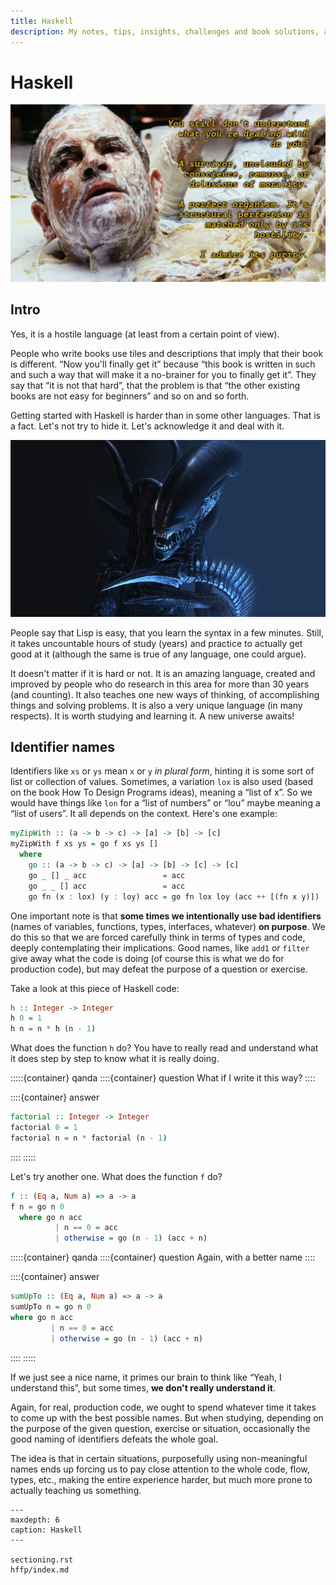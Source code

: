 ```yaml
---
title: Haskell
description: My notes, tips, insights, challenges and book solutions, and explanations on Haskell
---
```


# Haskell

![Ash from Alien 1979 movie talking about the perfect organism.](./ash-alien-haskell.png)

## Intro

Yes, it is a hostile language (at least from a certain point of view).

People who write books use tiles and descriptions that imply that
their book is different.
“Now you'll finally get it” because “this book is written in such and such a way that will make it a no-brainer for you to finally get it”.
They say that “it is not that hard”, that the problem is that “the other existing books are not easy for beginners” and so on and so forth.

Getting started with Haskell is harder than in some other languages.
That is a fact. Let's not try to hide it.
Let's acknowledge it and deal with it.


![Alien Xenomorph](./alien-xenomorph.png)

People say that Lisp is easy, that you learn the syntax in a few minutes.
Still, it takes uncountable hours of study (years) and practice to actually get good at it (although the same is true of any language, one
could argue).

It doesn't matter if it is hard or not.
It is an amazing language, created and improved by people who do research in this area for more than 30 years (and counting).
It also teaches one new ways of thinking, of accomplishing things and solving problems. It is also a very unique language (in many respects).
It is worth studying and learning it.
A new universe awaits!

## Identifier names

Identifiers like `xs` or `ys` mean `x` or `y` _in plural form_, hinting it is some sort of list or collection of values.
Sometimes, a variation `lox` is also used (based on the book How To Design Programs ideas), meaning a “list of x”.
So we would have things like `lon` for a “list of numbers” or “lou” maybe meaning a “list of users”.
It all depends on the context.
Here's one example:

```haskell
myZipWith :: (a -> b -> c) -> [a] -> [b] -> [c]
myZipWith f xs ys = go f xs ys []
  where
    go :: (a -> b -> c) -> [a] -> [b] -> [c] -> [c]
    go _ [] _ acc                 = acc
    go _ _ [] acc                 = acc
    go fn (x : lox) (y : loy) acc = go fn lox loy (acc ++ [(fn x y)])
```

One important note is that **some times we intentionally use bad identifiers** (names of variables, functions, types, interfaces, whatever) **on purpose**.
We do this so that we are forced carefully think in terms of types and code, deeply contemplating their implications.
Good names, like `add1` or `filter` give away what the code is doing (of course this is what we do for production code), but may defeat the purpose of a question or exercise.

Take a look at this piece of Haskell code:

```hs
h :: Integer -> Integer
h 0 = 1
h n = n * h (n - 1)
```

What does the function `h` do?
You have to really read and understand what it does step by step to know what it is really doing.


:::::{container} qanda
::::{container} question
What if I write it this way?
::::

::::{container} answer
```haskell
factorial :: Integer -> Integer
factorial 0 = 1
factorial n = n * factorial (n - 1)
```
::::
:::::

Let's try another one.
What does the function `f` do?

```hs
f :: (Eq a, Num a) => a -> a
f n = go n 0
  where go n acc
          | n == 0 = acc
          | otherwise = go (n - 1) (acc + n)
```

:::::{container} qanda
::::{container} question
Again, with a better name
::::

::::{container} answer
```hs
sumUpTo :: (Eq a, Num a) => a -> a
sumUpTo n = go n 0
where go n acc
         | n == 0 = acc
         | otherwise = go (n - 1) (acc + n)
```
::::
:::::

If we just see a nice name, it primes our brain to think like “Yeah, I understand this”, but some times, **we don't really understand it**.

Again, for real, production code, we ought to spend whatever time it takes to come up with the best possible names.
But when studying, depending on the purpose of the given question, exercise or situation, occasionally the good naming of identifiers defeats the whole goal.

The idea is that in certain situations, purposefully using non-meaningful names ends up forcing us to pay close attention to the whole code, flow, types, etc., making the entire experience harder, but much more prone to actually teaching us something.


```{toctree}
---
maxdepth: 6
caption: Haskell
---

sectioning.rst
hffp/index.md
